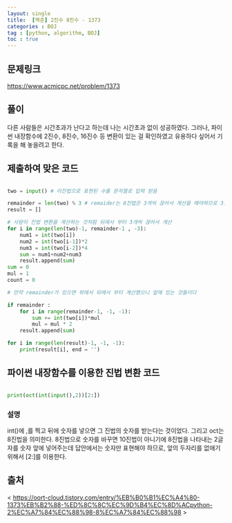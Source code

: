 ```yaml
---
layout: single
title:  [백준] 2진수 8진수 - 1373 
categories : BOJ
tag : [python, algorithm, BOJ]
toc : true
---
```


## 문제링크
<https://www.acmicpc.net/problem/1373>

## 풀이
다른 사람들은 시간초과가 난다고 하는데 나는 시간초과 없이 성공하였다.
그러나, 파이썬 내장함수에 2진수, 8진수, 16진수 등 변환이 있는 걸 확인하였고
유용하다 싶어서 기록을 해 놓을려고 한다.

## 제출하여 맞은 코드 
```python

two = input() # 이진법으로 표현된 수를 문자열로 입력 받음

remainder = len(two) % 3 # remaider는 8진법은 3개씩 끊어서 계산을 해야하므로 3으로 나눴을 때 0이 아닌 부분과 0인 부분을 나눠서 계산하기 위해 선언
result = []

# 사람이 진법 변환을 계산하는 것처럼 뒤에서 부터 3개씩 끊어서 계산
for i in range(len(two)-1, remainder-1 , -3):
    num1 = int(two[i]) 
    num2 = int(two[i-1])*2
    num3 = int(two[i-2])*4
    sum = num1+num2+num3
    result.append(sum)
sum = 0
mul = 1
count = 0

# 만약 remainder가 있으면 위에서 뒤에서 부터 계산했으니 앞에 있는 것들이다

if remainder :
    for i in range(remainder-1, -1, -1):
        sum += int(two[i])*mul
        mul = mul * 2
    result.append(sum)

for i in range(len(result)-1, -1, -1):
    print(result[i], end = '')

```

## 파이썬 내장함수를 이용한 진법 변환 코드

```python

print(oct(int(input(),2))[2:])

```

### 설명

int()에 ,를 찍고 뒤에 숫자를 넣으면 그 진법의 숫자를 받는다는 것이었다. 그리고 oct는 8진법을 의미한다. 8진법으로 숫자를 바꾸면 10진법이 아니기에 8진법을 나타내는 2글자를 숫자 앞에 넣어주는데 답안에서는 숫자만 표현해야 하므로, 앞의 두자리를 없애기 위해서 [2:]를 이용한다.

## 출처
< https://oort-cloud.tistory.com/entry/%EB%B0%B1%EC%A4%80-1373%EB%B2%88-%ED%8C%8C%EC%9D%B4%EC%8D%ACpython-2%EC%A7%84%EC%88%98-8%EC%A7%84%EC%88%98 >